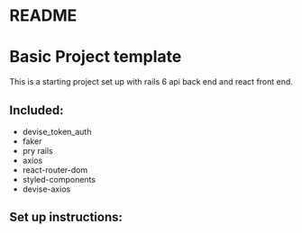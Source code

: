 # README

# Basic Project template
This is a starting project set up with rails 6 api back end and react front end.

## Included: 
- devise_token_auth
- faker
- pry rails
- axios
- react-router-dom
- styled-components
- devise-axios

## Set up instructions: